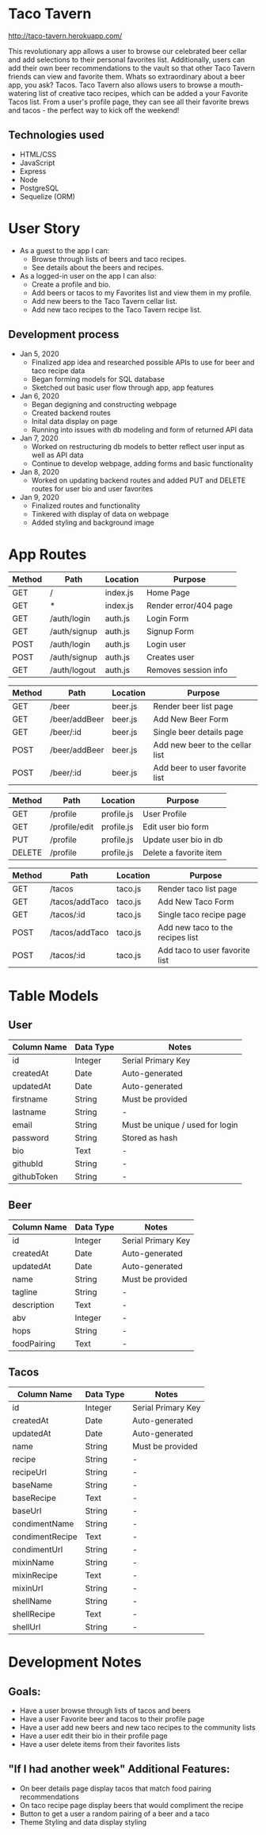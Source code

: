 # Taco Tavern
http://taco-tavern.herokuapp.com/

This revolutionary app allows a user to browse our celebrated beer cellar and add selections to their personal favorites list. Additionally, users can add their own beer recommendations to the vault so that other Taco Tavern friends can view and favorite them. Whats so extraordinary about a beer app, you ask?  Tacos.  Taco Tavern also allows users to browse a mouth-watering list of creative taco recipes, which can be added a your Favorite Tacos list.  From a user's profile page, they can see all their favorite brews and tacos - the perfect way to kick off the weekend!

## Technologies used
* HTML/CSS
* JavaScript
* Express
* Node
* PostgreSQL
* Sequelize (ORM)

# User Story
* As a guest to the app I can:
    * Browse through lists of beers and taco recipes.
    * See details about the beers and recipes.
* As a logged-in user on the app I can also:
    * Create a profile and bio.
    * Add beers or tacos to my Favorites list and view them in my profile.
    * Add new beers to the Taco Tavern cellar list.
    * Add new taco recipes to the Taco Tavern recipe list.

## Development process
- Jan 5, 2020
    - Finalized app idea and researched possible APIs to use for beer and taco recipe data
    - Began forming models for SQL database
    - Sketched out basic user flow through app, app features
- Jan 6, 2020
    - Began degigning and constructing webpage
    - Created backend routes
    - Inital data display on page
    - Running into issues with db modeling and form of returned API data
- Jan 7, 2020
    - Worked on restructuring db models to better reflect user input as well as API data
    - Continue to develop webpage, adding forms and basic functionality
- Jan 8, 2020
    - Worked on updating backend routes and added PUT and DELETE routes for user bio and user favorites
- Jan 9, 2020
    - Finalized routes and functionality
    - Tinkered with display of data on webpage
    - Added styling and background image

# App Routes
| Method | Path | Location | Purpose |
| ------ | ---------------- | --------------- | ------------------------ |
| GET | / | index.js | Home Page |
| GET | * | index.js | Render error/404 page |
| GET | /auth/login | auth.js | Login Form |
| GET | /auth/signup | auth.js | Signup Form |
| POST | /auth/login | auth.js | Login user |
| POST | /auth/signup | auth.js | Creates user |
| GET | /auth/logout | auth.js | Removes session info |

| Method | Path | Location | Purpose |
| ------ | ---------------- | --------------- | ------------------------ |
| GET | /beer | beer.js | Render beer list page |
| GET | /beer/addBeer | beer.js | Add New Beer Form |
| GET | /beer/:id | beer.js | Single beer details page|
| POST | /beer/addBeer | beer.js | Add new beer to the cellar list |
| POST | /beer/:id | beer.js | Add beer to user favorite list |

| Method | Path | Location | Purpose |
| ------ | ---------------- | --------------- | ------------------------ |
| GET | /profile | profile.js |  User Profile |
| GET | /profile/edit | profile.js | Edit user bio form |
| PUT | /profile | profile.js | Update user bio in db |
| DELETE | /profile | profile.js | Delete a favorite item |

| Method | Path | Location | Purpose |
| ------ | ---------------- | --------------- | ------------------------ |
| GET | /tacos | taco.js | Render taco list page |
| GET | /tacos/addTaco | taco.js | Add New Taco Form |
| GET | /tacos/:id | taco.js | Single taco recipe page|
| POST | /tacos/addTaco | taco.js | Add new taco to the recipes list |
| POST | /tacos/:id | taco.js | Add taco to user favorite list |

# Table Models
## User
| Column Name | Data Type | Notes |
| ----------------- | ---------------- | ---------------------------------- |
| id | Integer | Serial Primary Key |
| createdAt | Date | Auto-generated |
| updatedAt | Date | Auto-generated |
| firstname | String | Must be provided |
| lastname | String | - |
| email | String | Must be unique / used for login |
| password | String | Stored as hash |
| bio | Text | - |
| githubId | String | - |
| githubToken | String | - |

## Beer
| Column Name | Data Type | Notes |
| ----------------- | ---------------- | ---------------------------------- |
| id | Integer | Serial Primary Key |
| createdAt | Date | Auto-generated |
| updatedAt | Date | Auto-generated |
| name | String | Must be provided |
| tagline | String | - |
| description | Text | - |
| abv | Integer | - |
| hops | String | - |
| foodPairing | Text | - |

## Tacos
| Column Name | Data Type | Notes |
| ----------------- | ---------------- | ---------------------------------- |
| id | Integer | Serial Primary Key |
| createdAt | Date | Auto-generated |
| updatedAt | Date | Auto-generated |
| name | String | Must be provided |
| recipe | String | - |
| recipeUrl | String | - |
| baseName | String | - |
| baseRecipe | Text | - |
| baseUrl | String | - |
| condimentName | String | - |
| condimentRecipe | Text | - |
| condimentUrl | String | - |
| mixinName | String | - |
| mixinRecipe | Text | - |
| mixinUrl | String | - |
| shellName | String | - |
| shellRecipe | Text | - |
| shellUrl | String | - |

# Development Notes
## Goals:
* Have a user browse through lists of tacos and beers
* Have a user Favorite beer and tacos to their profile page
* Have a user add new beers and new taco recipes to the community lists
* Have a user edit their bio in their profile page
* Have a user delete items from their favorites lists

## "If I had another week" Additional Features:
* On beer details page display tacos that match food pairing recommendations
* On taco recipe page display beers that would compliment the recipe
* Button to get a user a random pairing of a beer and a taco
* Theme Styling and data display styling
